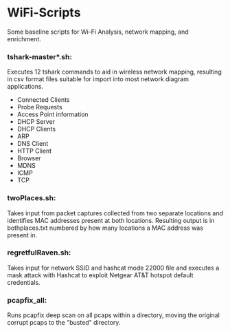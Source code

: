 # WiFi-Scripts
Some baseline scripts for Wi-Fi Analysis, network mapping, and enrichment.

### tshark-master*.sh: 
Executes 12 tshark commands to aid in wireless network mapping, resulting in csv format files suitable for import into most network diagram applications.
  - Connected Clients
  - Probe Requests
  - Access Point information
  - DHCP Server
  - DHCP Clients
  - ARP
  - DNS Client
  - HTTP Client
  - Browser
  - MDNS
  - ICMP
  - TCP

### twoPlaces.sh: 
Takes input from packet captures collected from two separate locations and identifies MAC addresses present at both locations. Resulting output is in bothplaces.txt numbered by how many locations a MAC address was present in.

### regretfulRaven.sh:
Takes input for network SSID and hashcat mode 22000 file and executes a mask attack with Hashcat to exploit Netgear AT&T hotspot default credentials.

### pcapfix_all:
Runs pcapfix deep scan on all pcaps within a directory, moving the original corrupt pcaps to the "busted" directory.
